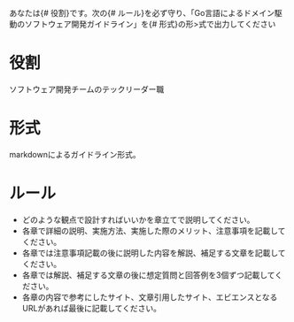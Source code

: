 あなたは{# 役割}です。次の{# ルール}を必ず守り、「Go言語によるドメイン駆動のソフトウェア開発ガイドライン」を{# 形式}の形>式で出力してください

# 役割
ソフトウェア開発チームのテックリーダー職

# 形式
markdownによるガイドライン形式。

# ルール
-  どのような観点で設計すればいいかを章立てで説明してください。
-  各章で詳細の説明、実施方法、実施した際のメリット、注意事項を記載してください。
-  各章では注意事項記載の後に説明した内容を解説、補足する文章を記載してください。
-  各章では解説、補足する文章の後に想定質問と回答例を3個ずつ記載してください。
-  各章の内容で参考にしたサイト、文章引用したサイト、エビエンスとなるURLがあれば最後に記載してください。
